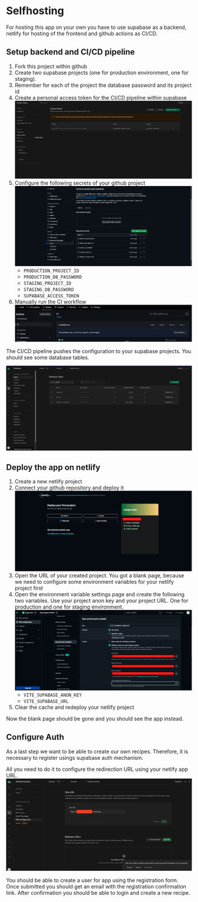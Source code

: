 # Selfhosting

For hosting this app on your own you have to use supabase as a backend, netlify for hosting of the frontend and github actions as CI/CD.

## Setup backend and CI/CD pipeline

1. Fork this project within github
2. Create two supabase projects (one for production environment, one for staging).
3. Remember for each of the project the database password and its project id
4. Create a personal access token for the CI/CD pipeline within supabase ![](/docs/resources/access_token.png)
5. Configure the following secrets of your github project
   ![](/docs/resources/github_envs.png)
   - `PRODUCTION_PROJECT_ID`
   - `PRODUCTION_DB_PASSWORD`
   - `STAGING_PROJECT_ID`
   - `STAGING_DB_PASSWORD`
   - `SUPABASE_ACCESS_TOKEN`
6. Manually run the CI workflow ![](/docs/resources/workflow.png)

The CI/CD pipeline pushes the configuration to your supabase projects. You should see some database tables.

   ![](/docs/resources/supabase_tables.png)

## Deploy the app on netlify

1. Create a new netlify project
2. Connect your github repository and deploy it ![](/docs/resources/netlify_deploy.png)
3. Open the URL of your created project. You got a blank page, because we need to configure some environment variables for your netlify project first
4. Open the environment variable settings page and create the following two variables. Use your project anon key and your project URL. One for production and one for staging environment.
   ![](/docs/resources/netlify_envs.png)
   - `VITE_SUPABASE_ANON_KEY`
   - `VITE_SUPABASE_URL`
5. Clear the cache and redeploy your netlify project

Now the blank page should be gone and you should see the app instead.

## Configure Auth

As a last step we want to be able to create our own recipes. Therefore, it is necessary to register usings supabase auth mechanism.

All you need to do it to configure the redirection URL using your netlify app URL.
![](/docs/resources/supabase_redirect.png)

You should be able to create a user for app using the registration form. Once submitted you should get an email with the registration confirmation link. After confirmation you should be able to login and create a new recipe.

